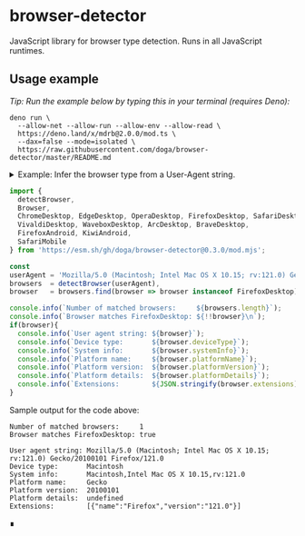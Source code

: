 # browser-detector

JavaScript library for browser type detection. Runs in all JavaScript runtimes.

## Usage example

_Tip: Run the example below by typing this in your terminal (requires Deno):_

```shell
deno run \
  --allow-net --allow-run --allow-env --allow-read \
  https://deno.land/x/mdrb@2.0.0/mod.ts \
  --dax=false --mode=isolated \
  https://raw.githubusercontent.com/doga/browser-detector/master/README.md
```

<details data-mdrb>
<summary>Example: Infer the browser type from a User-Agent string.</summary>

<pre>
description = '''
Running this example is safe, it will not read or write anything to your filesystem.
'''
</pre>
</details>

```javascript
import {
  detectBrowser,
  Browser, 
  ChromeDesktop, EdgeDesktop, OperaDesktop, FirefoxDesktop, SafariDesktop,
  VivaldiDesktop, WaveboxDesktop, ArcDesktop, BraveDesktop,
  FirefoxAndroid, KiwiAndroid,
  SafariMobile
} from 'https://esm.sh/gh/doga/browser-detector@0.3.0/mod.mjs';

const
userAgent = 'Mozilla/5.0 (Macintosh; Intel Mac OS X 10.15; rv:121.0) Gecko/20100101 Firefox/121.0',
browsers  = detectBrowser(userAgent),
browser   = browsers.find(browser => browser instanceof FirefoxDesktop);

console.info(`Number of matched browsers:     ${browsers.length}`);
console.info(`Browser matches FirefoxDesktop: ${!!browser}\n`);
if(browser){
  console.info(`User agent string: ${browser}`);
  console.info(`Device type:       ${browser.deviceType}`);
  console.info(`System info:       ${browser.systemInfo}`);
  console.info(`Platform name:     ${browser.platformName}`);
  console.info(`Platform version:  ${browser.platformVersion}`);
  console.info(`Platform details:  ${browser.platformDetails}`);
  console.info(`Extensions:        ${JSON.stringify(browser.extensions)}`);
}
```

Sample output for the code above:

```text
Number of matched browsers:     1
Browser matches FirefoxDesktop: true

User agent string: Mozilla/5.0 (Macintosh; Intel Mac OS X 10.15; rv:121.0) Gecko/20100101 Firefox/121.0
Device type:       Macintosh
System info:       Macintosh,Intel Mac OS X 10.15,rv:121.0
Platform name:     Gecko
Platform version:  20100101
Platform details:  undefined
Extensions:        [{"name":"Firefox","version":"121.0"}]
```

∎
